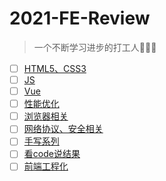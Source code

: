# 2021-FE-Review
> 一个不断学习进步的打工人👨🏻‍💻

- [ ] [HTML5、CSS3](https://github.com/gebilaofan/2021-FE-Review/blob/main/HTML5%E3%80%81CSS3.md#html5css3)
- [ ] [JS](https://github.com/gebilaofan/2021-FE-Review/blob/main/JS.md)
- [ ] [Vue](https://github.com/gebilaofan/2021-FE-Review/blob/main/HTML5%E3%80%81CSS3.md#html5css3)
- [ ] [性能优化](https://github.com/gebilaofan/2021-FE-Review/blob/main/HTML5%E3%80%81CSS3.md#html5css3)
- [ ] [浏览器相关](https://github.com/gebilaofan/2021-FE-Review/blob/main/HTML5%E3%80%81CSS3.md#html5css3)
- [ ] [网络协议、安全相关](https://github.com/gebilaofan/2021-FE-Review/blob/main/HTML5%E3%80%81CSS3.md#html5css3)
- [ ] [手写系列](https://github.com/gebilaofan/2021-FE-Review/blob/main/HTML5%E3%80%81CSS3.md#html5css3)
- [ ] [看code说结果](https://github.com/gebilaofan/2021-FE-Review/blob/main/HTML5%E3%80%81CSS3.md#html5css3)
- [ ] [前端工程化](https://github.com/gebilaofan/2021-FE-Review/blob/main/HTML5%E3%80%81CSS3.md#html5css3)
